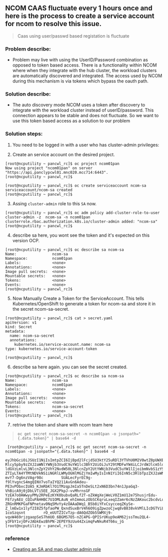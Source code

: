 ## NCOM CAAS fluctuate every 1 hours once and here is the process to create a service account for ncom to resolve this issue. 

> Caas using user/passwd based registation is fluctuate

### Problem describe:  

* Problem may live with using the UserID/Password combination as opposed to token based access. There is a functionality within NCOM where when they integrate with the hub cluster, the workload clusters are automatically discovered and integrated. The access used by NCOM during this mechanism is via tokens which bypass the oauth path. 

> 
### Solution describe:

* The auto discovery mode NCOM uses a token after discovery to integrate with the workload cluster instead of userID/password. This connection appears to be stable and does not fluctuate. So we want to use this token based access as a solution to our problem



### Solution steps: 


1) You need to be logged in with a user who has cluster-admin privileges:

2) Create an service account on the desired project. 
```
[root@ncputility ~ pancwl_rc]$ oc project ncom01pan
Now using project "ncom01pan" on server "https://api.panclypcwl01.mnc020.mcc714:6443".
[root@ncputility ~ pancwl_rc]$ 

[root@ncputility ~ pancwl_rc]$ oc create serviceaccount ncom-sa
serviceaccount/ncom-sa created
[root@ncputility ~ pancwl_rc]$

```

3)  Assing `cluster-admin` role to this `SA` now. 

```
[root@ncputility ~ pancwl_rc]$ oc adm policy add-cluster-role-to-user cluster-admin -z  ncom-sa -n ncom01pan
clusterrole.rbac.authorization.k8s.io/cluster-admin added: "ncom-sa"
[root@ncputility ~ pancwl_rc]$ 
```
4) describe sa here, you wont see the token and it's expected on this version OCP. 

```
[root@ncputility ~ pancwl_rc]$ oc describe sa ncom-sa
Name:                ncom-sa
Namespace:           ncom01pan
Labels:              <none>
Annotations:         <none>
Image pull secrets:  <none>
Mountable secrets:   <none>
Tokens:              <none>
Events:              <none>
[root@ncputility ~ pancwl_rc]$

```

5) Now Manually Create a Token for the ServiceAccount. This tells Kubernetes/OpenShift to generate a token for ncom-sa and store it in the secret ncom-sa-secret.


```
[root@ncputility ~ pancwl_rc]$ cat > secret.yaml
apiVersion: v1
kind: Secret
metadata:
  name: ncom-sa-secret
  annotations:
    kubernetes.io/service-account.name: ncom-sa
type: kubernetes.io/service-account-token

[root@ncputility ~ pancwl_rc]$
```

6) describe sa here again. you can see the secret created. 

```
[root@ncputility ~ pancwl_rc]$ oc describe sa ncom-sa
Name:                ncom-sa
Namespace:           ncom01pan
Labels:              <none>
Annotations:         <none>
Image pull secrets:  <none>
Mountable secrets:   <none>
Tokens:              ncom-sa-secret
Events:              <none>
[root@ncputility ~ pancwl_rc]$
```

7) retrive the token and share with ncom team here

> `oc get secret ncom-sa-secret -n ncom01pan -o jsonpath="{.data.token}" | base64 -d`

```
 [root@ncputility ~ pancwl_rc]$ oc get secret ncom-sa-secret -n ncom01pan -o jsonpath="{.data.token}" | base64 -d

eyJhbGciOiJSUzI1NiIsImtpZCI6IjBpd2lFcjdSU3ktY25uRDl3YTVhU0M2V0wtZ0pUWXBXM0RzMmpUTFp1N28ifQ.eyJpc3MiOiJrdWJlcm5ldGVzL3NlcnZpY2VhY2NvdW50Iiwia3ViZXJuZX        Rlcy5pby9zZXJ2aWNlYWNjb3VudC9uYW1lc3BhY2UiOiJuY29tMDFwYW4iLCJrdWJlcm5ldGVzLmlvL3NlcnZpY2VhY2NvdW50L3NlY3JldC5uYW1lIjoibmNvbS1zYS1zZWNyZXQiLCJrdWJlcm5        ldGVzLmlvL3NlcnZpY2VhY2NvdW50L3NlcnZpY2UtYWNjb3VudC5uYW1lIjoibmNvbS1zYSIsImt1YmVybmV0ZXMuaW8vc2VydmljZWFjY291bnQvc2VydmljZS1hY2NvdW50LnVpZCI6IjU0MDli        ZTIyLTA4YTMtNDVkNS1iNGRlLWMyOGNlMGZjYmIwMyIsInN1YiI6InN5c3RlbTpzZXJ2aWNlYWNjb3VudDpuY29tMDFwYW46bmNvbS1zYSJ9.H7EpGT0Le2evHG2UW96OO3-mvY7-Dg6nzVAgr98c        SUALecFyrEC9g-f9lYvgncS4mgQINV7voTaIYQ211AvGn6Adeu-PE3vPObxcIUA5_KJmRbKl7O1TMzqpJmIa5TnDeSLt2xN6D3bn74n1JpaGq3-VhBicA9j0jDbLVTi5EE_JGX2PkpJ-vvMhrnsGF        YzEA7oOAWwyyPMy2RPeEzKYK0bubvQaRLf2T-oZkWgXejWeLV0Z1mU12e75husjrEdu-FEfzyAEU_CQIuPAHHBC7U1OMLAuN_ehImmoLzObSCKqruLxeqIZamr6cNzZAKouc2bcdvLuDWmG3nVZRP        ZRGnRMKPGaFNPnetav0Nq5MvYy4zOAAaDWq1_B5b8iYFxCsycceqZKySe-Z_lmEw1x1lyf2I8Z5fpfaoPW_QxndSuxBrV4h6O9igZpwzoCjwq8vB838vkVMlLIcDGTViLAnLd8pl763-1coSzqsnt        rO_eUUTZICvTzp-dA6QdZOb5SWMXj9-vqvW469rjzgaopSeS7hmUO_6BGMS7O5-nZC4PG-QPISrUKup9eAM62jssTmu2QL4-y3FbY1vjOFvJAbkEwzBhPN-2EPEY9zUu44ZximqFwNkuR4T66u_jG        
[root@ncputility ~ pancwl_rc]$
```


### reference 

* [Creating an SA and map cluster admin role](https://docs.redhat.com/en/documentation/openshift_container_platform/4.8/html/authentication_and_authorization/understanding-and-creating-service-accounts#service-accounts-overview_understanding-service-accounts)
